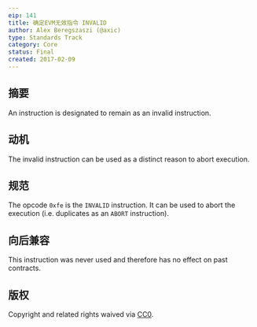 ```yaml
---
eip: 141
title: 确定EVM无效指令 INVALID
author: Alex Beregszaszi (@axic)
type: Standards Track
category: Core
status: Final
created: 2017-02-09
---
```


## 摘要

An instruction is designated to remain as an invalid instruction.

## 动机

The invalid instruction can be used as a distinct reason to abort execution.

## 规范

The opcode `0xfe` is the `INVALID` instruction. It can be used to abort the execution (i.e. duplicates as an `ABORT` instruction).

## 向后兼容

This instruction was never used and therefore has no effect on past contracts.

## 版权

Copyright and related rights waived via [CC0](https://creativecommons.org/publicdomain/zero/1.0/).

